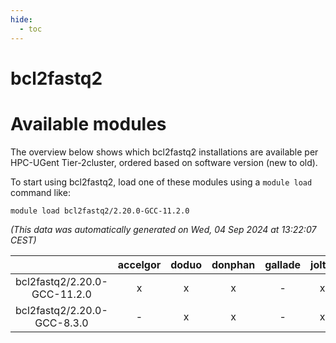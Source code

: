 ```yaml
---
hide:
  - toc
---
```


bcl2fastq2
==========

# Available modules


The overview below shows which bcl2fastq2 installations are available per HPC-UGent Tier-2cluster, ordered based on software version (new to old).

To start using bcl2fastq2, load one of these modules using a `module load` command like:

```shell
module load bcl2fastq2/2.20.0-GCC-11.2.0
```

*(This data was automatically generated on Wed, 04 Sep 2024 at 13:22:07 CEST)*  

| |accelgor|doduo|donphan|gallade|joltik|shinx|skitty|
| :---: | :---: | :---: | :---: | :---: | :---: | :---: | :---: |
|bcl2fastq2/2.20.0-GCC-11.2.0|x|x|x|-|x|-|x|
|bcl2fastq2/2.20.0-GCC-8.3.0|-|x|x|-|x|-|-|
